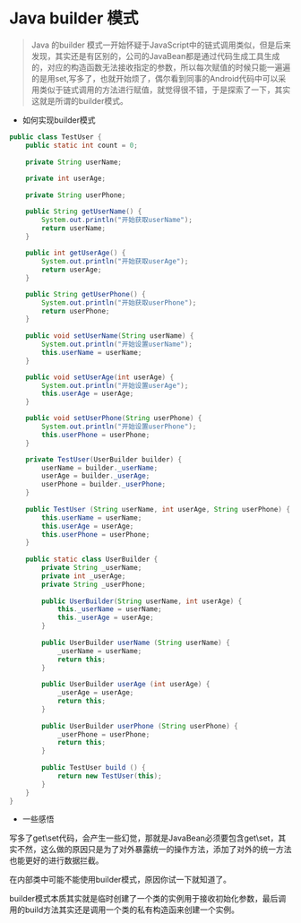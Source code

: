 # Java builder 模式

> Java 的builder 模式一开始怀疑于JavaScript中的链式调用类似，但是后来发现，其实还是有区别的，公司的JavaBean都是通过代码生成工具生成的，对应的构造函数无法接收指定的参数，所以每次赋值的时候只能一遍遍的是用set,写多了，也就开始烦了，偶尔看到同事的Android代码中可以采用类似于链式调用的方法进行赋值，就觉得很不错，于是探索了一下，其实这就是所谓的builder模式。

- 如何实现builder模式

````java
public class TestUser {
	public static int count = 0;
	
    private String userName;
	   
	private int userAge;
	   
	private String userPhone;

	public String getUserName() {
		System.out.println("开始获取userName");
		return userName;
	}
	
	public int getUserAge() {
		System.out.println("开始获取userAge");
		return userAge;
	}

	public String getUserPhone() {
		System.out.println("开始获取userPhone");
		return userPhone;
	}
	
	public void setUserName(String userName) {
		System.out.println("开始设置userName");
		this.userName = userName;
	}

	public void setUserAge(int userAge) {
		System.out.println("开始设置userAge");
		this.userAge = userAge;
	}

	public void setUserPhone(String userPhone) {
		System.out.println("开始设置userPhone");
		this.userPhone = userPhone;
	}

	private TestUser(UserBuilder builder) {
		userName = builder._userName;
		userAge = builder._userAge;
		userPhone = builder._userPhone;
	}
	
	public TestUser (String userName, int userAge, String userPhone) {
		this.userName = userName;
		this.userAge = userAge;
		this.userPhone = userPhone;
	}
	
	public static class UserBuilder {
		private String _userName;
		private int _userAge;
		private String _userPhone;
		
		public UserBuilder(String userName, int userAge) {
			this._userName = userName;
			this._userAge = userAge;
		}
		
		public UserBuilder userName (String userName) {
			_userName = userName;
			return this;
		}
		
		public UserBuilder userAge (int userAge) {
			_userAge = userAge;
			return this;
		}
		
		public UserBuilder userPhone (String userPhone) {
			_userPhone = userPhone;
			return this;
		}
		
		public TestUser build () {
			return new TestUser(this);
		}
	}
}
````

- 一些感悟

写多了get\set代码，会产生一些幻觉，那就是JavaBean必须要包含get\set，其实不然，这么做的原因只是为了对外暴露统一的操作方法，添加了对外的统一方法也能更好的进行数据拦截。

在内部类中可能不能使用builder模式，原因你试一下就知道了。

builder模式本质其实就是临时创建了一个类的实例用于接收初始化参数，最后调用的build方法其实还是调用一个类的私有构造函来创建一个实例。